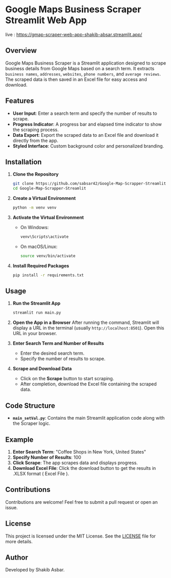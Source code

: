 # Google Maps Business Scraper Streamlit Web App
  live : https://gmap-scraper-web-app-shakib-absar.streamlit.app/

## Overview

Google Maps Business Scraper is a Streamlit application designed to scrape business details from Google Maps based on a search term. It extracts `business names`, `addresses`, `websites`, `phone numbers`, and `average reviews`. <br>
The scraped data is then saved in an Excel file for easy access and download.

## Features

- **User Input**: Enter a search term and specify the number of results to scrape.  
- **Progress Indicator**: A progress bar and elapsed time indicator to show the scraping process.
- **Data Export**: Export the scraped data to an Excel file and download it directly from the app.
- **Styled Interface**: Custom background color and personalized branding.

## Installation

1. **Clone the Repository**
    ```sh
    git clone https://github.com/sabsar42/Google-Map-Scrapper-Streamlit.git
    cd Google-Map-Scrapper-Streamlit
    ```

2. **Create a Virtual Environment**
    ```sh
    python -m venv venv
    ```

3. **Activate the Virtual Environment**

    - On Windows:
        ```sh
        venv\Scripts\activate
        ```
    - On macOS/Linux:
        ```sh
        source venv/bin/activate
        ```

4. **Install Required Packages**
    ```sh
    pip install -r requirements.txt
    ```

## Usage

1. **Run the Streamlit App**
    ```sh
    streamlit run main.py
    ```

2. **Open the App in a Browser**
    After running the command, Streamlit will display a URL in the terminal (usually `http://localhost:8501`). Open this URL in your browser.

3. **Enter Search Term and Number of Results**
    - Enter the desired search term.
    - Specify the number of results to scrape.

4. **Scrape and Download Data**
    - Click on the **Scrape** button to start scraping.
    - After completion, download the Excel file containing the scraped data.

## Code Structure

- **`main_setVal.py`**: Contains the main Streamlit application code along with the Scraper logic.

## Example

1. **Enter Search Term**: "Coffee Shops in New York, United States"
2. **Specify Number of Results**: 100
3. **Click Scrape**: The app scrapes data and displays progress.
4. **Download Excel File**: Click the download button to get the results in .XLSX format ( Excel File ).

## Contributions

Contributions are welcome! Feel free to submit a pull request or open an issue.

## License

This project is licensed under the MIT License. See the [LICENSE](LICENSE) file for more details.

## Author

Developed by Shakib Asbar.
